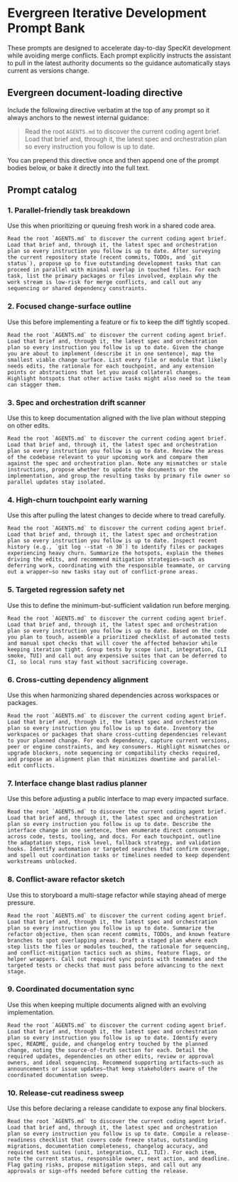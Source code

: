 # Evergreen Iterative Development Prompt Bank

These prompts are designed to accelerate day-to-day SpecKit development while avoiding merge conflicts. Each prompt explicitly instructs the assistant to pull in the latest authority documents so the guidance automatically stays current as versions change.

## Evergreen document-loading directive
Include the following directive verbatim at the top of any prompt so it always anchors to the newest internal guidance:

> Read the root `AGENTS.md` to discover the current coding agent brief. Load that brief and, through it, the latest spec and orchestration plan so every instruction you follow is up to date.

You can prepend this directive once and then append one of the prompt bodies below, or bake it directly into the full text.

## Prompt catalog

### 1. Parallel-friendly task breakdown
Use this when prioritizing or queuing fresh work in a shared code area.

```
Read the root `AGENTS.md` to discover the current coding agent brief. Load that brief and, through it, the latest spec and orchestration plan so every instruction you follow is up to date. After surveying the current repository state (recent commits, TODOs, and `git status`), propose up to five outstanding development tasks that can proceed in parallel with minimal overlap in touched files. For each task, list the primary packages or files involved, explain why the work stream is low-risk for merge conflicts, and call out any sequencing or shared dependency constraints.
```

### 2. Focused change-surface outline
Use this before implementing a feature or fix to keep the diff tightly scoped.

```
Read the root `AGENTS.md` to discover the current coding agent brief. Load that brief and, through it, the latest spec and orchestration plan so every instruction you follow is up to date. Given the change you are about to implement (describe it in one sentence), map the smallest viable change surface. List every file or module that likely needs edits, the rationale for each touchpoint, and any extension points or abstractions that let you avoid collateral changes. Highlight hotspots that other active tasks might also need so the team can stagger them.
```

### 3. Spec and orchestration drift scanner
Use this to keep documentation aligned with the live plan without stepping on other edits.

```
Read the root `AGENTS.md` to discover the current coding agent brief. Load that brief and, through it, the latest spec and orchestration plan so every instruction you follow is up to date. Review the areas of the codebase relevant to your upcoming work and compare them against the spec and orchestration plan. Note any mismatches or stale instructions, propose whether to update the documents or the implementation, and group the resulting tasks by primary file owner so parallel updates stay isolated.
```

### 4. High-churn touchpoint early warning
Use this after pulling the latest changes to decide where to tread carefully.

```
Read the root `AGENTS.md` to discover the current coding agent brief. Load that brief and, through it, the latest spec and orchestration plan so every instruction you follow is up to date. Inspect recent history (e.g., `git log --stat -n 30`) to identify files or packages experiencing heavy churn. Summarize the hotspots, explain the themes driving the edits, and recommend mitigation strategies—such as deferring work, coordinating with the responsible teammate, or carving out a wrapper—so new tasks stay out of conflict-prone areas.
```

### 5. Targeted regression safety net
Use this to define the minimum-but-sufficient validation run before merging.

```
Read the root `AGENTS.md` to discover the current coding agent brief. Load that brief and, through it, the latest spec and orchestration plan so every instruction you follow is up to date. Based on the code you plan to touch, assemble a prioritized checklist of automated tests and manual spot checks that will cover the affected behavior while keeping iteration tight. Group tests by scope (unit, integration, CLI smoke, TUI) and call out any expensive suites that can be deferred to CI, so local runs stay fast without sacrificing coverage.
```

### 6. Cross-cutting dependency alignment
Use this when harmonizing shared dependencies across workspaces or packages.

```
Read the root `AGENTS.md` to discover the current coding agent brief. Load that brief and, through it, the latest spec and orchestration plan so every instruction you follow is up to date. Inventory the workspaces or packages that share cross-cutting dependencies relevant to your planned change. For each dependency, capture current versions, peer or engine constraints, and key consumers. Highlight mismatches or upgrade blockers, note sequencing or compatibility checks required, and propose an alignment plan that minimizes downtime and parallel-edit conflicts.
```

### 7. Interface change blast radius planner
Use this before adjusting a public interface to map every impacted surface.

```
Read the root `AGENTS.md` to discover the current coding agent brief. Load that brief and, through it, the latest spec and orchestration plan so every instruction you follow is up to date. Describe the interface change in one sentence, then enumerate direct consumers across code, tests, tooling, and docs. For each touchpoint, outline the adaptation steps, risk level, fallback strategy, and validation hooks. Identify automation or targeted searches that confirm coverage, and spell out coordination tasks or timelines needed to keep dependent workstreams unblocked.
```

### 8. Conflict-aware refactor sketch
Use this to storyboard a multi-stage refactor while staying ahead of merge pressure.

```
Read the root `AGENTS.md` to discover the current coding agent brief. Load that brief and, through it, the latest spec and orchestration plan so every instruction you follow is up to date. Summarize the refactor objective, then scan recent commits, TODOs, and known feature branches to spot overlapping areas. Draft a staged plan where each step lists the files or modules touched, the rationale for sequencing, and conflict-mitigation tactics such as shims, feature flags, or helper wrappers. Call out required sync points with teammates and the targeted tests or checks that must pass before advancing to the next stage.
```

### 9. Coordinated documentation sync
Use this when keeping multiple documents aligned with an evolving implementation.

```
Read the root `AGENTS.md` to discover the current coding agent brief. Load that brief and, through it, the latest spec and orchestration plan so every instruction you follow is up to date. Identify every spec, README, guide, and changelog entry touched by the planned change, noting the source-of-truth section for each. Detail the required updates, dependencies on other edits, review or approval owners, and ideal sequencing. Recommend supporting artifacts—such as announcements or issue updates—that keep stakeholders aware of the coordinated documentation sweep.
```

### 10. Release-cut readiness sweep
Use this before declaring a release candidate to expose any final blockers.

```
Read the root `AGENTS.md` to discover the current coding agent brief. Load that brief and, through it, the latest spec and orchestration plan so every instruction you follow is up to date. Compile a release-readiness checklist that covers code freeze status, outstanding migrations, documentation completeness, changelog accuracy, and required test suites (unit, integration, CLI, TUI). For each item, note the current status, responsible owner, next action, and deadline. Flag gating risks, propose mitigation steps, and call out any approvals or sign-offs needed before cutting the release.
```
